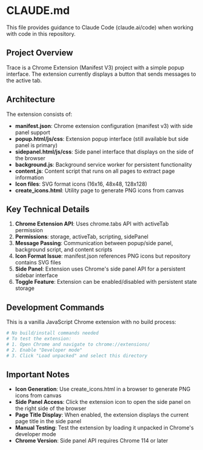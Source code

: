 # CLAUDE.md

This file provides guidance to Claude Code (claude.ai/code) when working with code in this repository.

## Project Overview

Trace is a Chrome Extension (Manifest V3) project with a simple popup interface. The extension currently displays a button that sends messages to the active tab.

## Architecture

The extension consists of:
- **manifest.json**: Chrome extension configuration (manifest v3) with side panel support
- **popup.html/js/css**: Extension popup interface (still available but side panel is primary)
- **sidepanel.html/js/css**: Side panel interface that displays on the side of the browser
- **background.js**: Background service worker for persistent functionality
- **content.js**: Content script that runs on all pages to extract page information
- **Icon files**: SVG format icons (16x16, 48x48, 128x128)
- **create_icons.html**: Utility page to generate PNG icons from canvas

## Key Technical Details

1. **Chrome Extension API**: Uses chrome.tabs API with activeTab permission
2. **Permissions**: storage, activeTab, scripting, sidePanel
3. **Message Passing**: Communication between popup/side panel, background script, and content scripts
4. **Icon Format Issue**: manifest.json references PNG icons but repository contains SVG files
5. **Side Panel**: Extension uses Chrome's side panel API for a persistent sidebar interface
6. **Toggle Feature**: Extension can be enabled/disabled with persistent state storage

## Development Commands

This is a vanilla JavaScript Chrome extension with no build process:

```bash
# No build/install commands needed
# To test the extension:
# 1. Open Chrome and navigate to chrome://extensions/
# 2. Enable "Developer mode"
# 3. Click "Load unpacked" and select this directory
```

## Important Notes

- **Icon Generation**: Use create_icons.html in a browser to generate PNG icons from canvas
- **Side Panel Access**: Click the extension icon to open the side panel on the right side of the browser
- **Page Title Display**: When enabled, the extension displays the current page title in the side panel
- **Manual Testing**: Test the extension by loading it unpacked in Chrome's developer mode
- **Chrome Version**: Side panel API requires Chrome 114 or later